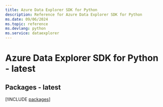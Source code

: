 ```yaml
---
title: Azure Data Explorer SDK for Python
description: Reference for Azure Data Explorer SDK for Python
ms.date: 09/06/2024
ms.topic: reference
ms.devlang: python
ms.service: dataexplorer
---
```

# Azure Data Explorer SDK for Python - latest
## Packages - latest
[!INCLUDE [packages](data-explorer-index.md)]